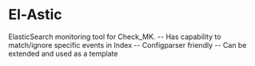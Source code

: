 # El-Astic

ElasticSearch monitoring tool for Check_MK.
-- Has capability to match/ignore specific events in Index
-- Configparser friendly
-- Can be extended and used as a template

